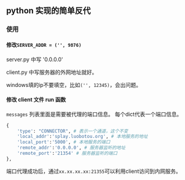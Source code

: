 ## python 实现的简单反代

### 使用

#### 修改`SERVER_ADDR = ('', 9876)`

server.py 中写 '0.0.0.0'

client.py 中写服务器的外网地址就好。

windows填的ip不要填空，比如`('', 12345)`，会出问题。

#### 修改 client 文件 run 函数

`messages` 列表里面是需要被代理的端口信息。
每个dict代表一个端口信息。
```python
{
    'type': "CONNECTOR", # 表示一个通道，这个不变
    'local_addr':'splay.luobotou.org', # 本地服务的地址
    'local_port':'5000', # 本地服务的端口
    'remote_addr':'0.0.0.0', # 服务器监听的地址
    'remote_port':'21354' # 服务器监听的端口
},
```
端口代理成功后，通过`xx.xx.xx.xx:21355`可以利用client访问到内网服务。

